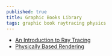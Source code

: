 ```yaml
---
published: true
title: Graphic Books Library
tags: graphic book raytracing physics
---
```

- [An Introduction to Ray Tracing](http://www.realtimerendering.com/blog/an-introduction-to-ray-tracing-is-now-free-for-download/)
- [Physically Based Rendering](http://www.pbr-book.org/3ed-2018/contents.html)
